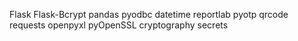 Flask
Flask-Bcrypt
pandas
pyodbc
datetime
reportlab
pyotp
qrcode
requests
openpyxl
pyOpenSSL
cryptography
secrets
